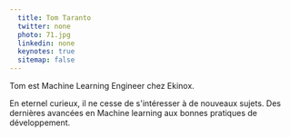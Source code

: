 ```yaml
---
  title: Tom Taranto
  twitter: none
  photo: 71.jpg
  linkedin: none
  keynotes: true
  sitemap: false
---
```

Tom est Machine Learning Engineer chez Ekinox.

En eternel curieux, il ne cesse de s'intéresser à de nouveaux sujets. Des dernières avancées en Machine learning aux bonnes pratiques de développement.